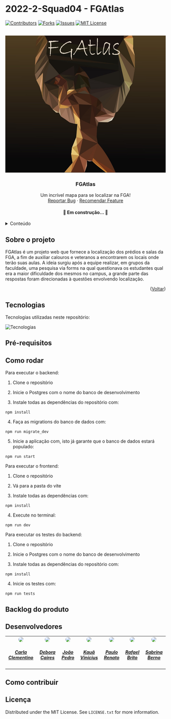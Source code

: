 # 2022-2-Squad04 - FGAtlas

<a name="readme-top"></a>

[![Contributors][contributors-shield]][contributors-url]
[![Forks][forks-shield]][forks-url]
[![Issues][issues-shield]][issues-url]
[![MIT License][license-shield]][license-url]

<!-- PROJECT LOGO -->
<br />
<div align="center">
  <a href="https://github.com">
    <img src="Docs/FGAtlasLogo-01.jpg" alt="Logo" width="550" height="430">
  </a>

  <h3 align="center">FGAtlas</h3>

  <p align="center">
    Um incrível mapa para se localizar na FGA!
    <br />
    <a href="https://github.com/fga-eps-mds/2022-2-FGAtlas/issues">Reportar Bug</a>
    ·
    <a href="https://github.com/fga-eps-mds/2022-2-FGAtlas/issues">Recomendar Feature</a>
  </p>
</div>
<h4 align="center"> 
	🚧 Em construção...  🚧
</h4>


<!-- TABLE OF CONTENTS -->
<details>
  <summary>Conteúdo</summary>
  <ol>
    <li>
      <a href="#Sobre-o-projeto">Sobre o projeto</a>
      <ul>
        <li><a href="#Tecnologias">Tecnologias</a></li>
      </ul>
    </li>
    <li><a href="#Pré-requisitos">Pre-Requisitos</a></li>
    <li><a href="#Como-rodar">Como rodar</a></li>
    <li><a href="#Backlog-do-produto">Backlog do produto</a></li>
    <li><a href="#Devenvolvedores">Desenvolvedores</a></li>
    <li><a href="#Como-contribuir">Como contribuir</a></li>
    <li><a href="#licença">Licença</a></li>
  </ol>
</details>



<!-- ABOUT THE PROJECT -->
## Sobre o projeto

FGAtlas é um projeto web que fornece a localização dos prédios e salas da FGA, a fim de auxiliar calouros e veteranos a encontrarem os locais onde terão suas aulas. A ideia surgiu após a equipe realizar, em grupos da faculdade, uma pesquisa via forms na qual questionava os estudantes qual era a maior dificuldade dos mesmos no campus, a grande parte das respostas foram direcionadas à questões envolvendo localização. 

<p align="right">(<a href="#readme-top">Voltar</a>)</p>

## Tecnologias

Tecnologias utilizadas neste repositório:

![Tecnologias](https://skillicons.dev/icons?i=js,html,css,react,nodejs,typescript,vite,git,github,prisma)

<!-- GETTING STARTED -->
## Pré-requisitos

## Como rodar

Para executar o backend:
1.	Clone o repositório
	
2. 	Inicie o Postgres com o nome do banco de desenvolvimento

3. 	Instale todas as dependências do repositório com:
```
npm install
```
	
4.	Faça as migrations do banco de dados com: 

```
npm run migrate_dev
```

5.	Inicie a aplicação com, isto já garante que o banco de dados estará populado:

```
npm run start
```

Para executar o frontend:
1. Clone o repositório

2. Vá para a pasta do vite

3. Instale todas as dependências com:
```
npm install
```

4. Execute no terminal:

```
npm run dev
```

Para executar os testes do backend:
1. 	Clone o repositório
2. 	Inicie o Postgres com o nome do banco de desenvolvimento

3. 	Instale todas as dependências do repositório com:
```
npm install
```
4. 	Inicie os testes com:
```
npm run tests
```

## Backlog do produto


## Desenvolvedores

<center>
<table style="margin-left: auto; margin-right: auto;">
    <tr>
        <td align="center">
            <a href="https://github.com/ccarlaa">
                <img style="border-radius: 50%;" src="https://github.com/ccarlaa.png" width="150px;"/>
                <h5 class="text-center">Carla Clementino</h5>
            </a>
        </td>
        <td align="center">
            <a href="https://github.com/deboracaires">
                <img style="border-radius: 50%;" src="https://github.com/deboracaires.png" width="150px;"/>
                <h5 class="text-center">Debora Caires</h5>
            </a>
        </td>
        <td align="center">
            <a href="https://github.com/bot-do-jao">
                <img style="border-radius: 50%;" src="https://github.com/bot-do-jao.png" width="150px;"/>
                <h5 class="text-center">João Pedro</h5>
            </a>
        </td>
        <td align="center">
            <a href="https://github.com/kaua-pt">
                <img style="border-radius: 50%;" src="https://github.com/kaua-pt.png" width="150px;"/>
                <h5 class="text-center">Kauã Vinícius</h5>
            </a>
        </td>
        <td align="center">
            <a href="https://github.com/Lizdtre">
                <img style="border-radius: 50%;" src="https://github.com/Lizdtre.png" width="150px;"/>
                <h5 class="text-center">Paulo Renato</h5>
            </a>
        </td>
         <td align="center">
            <a href="https://github.com/StrangeUnit28">
                <img style="border-radius: 50%;" src="https://github.com/StrangeUnit28.png" width="150px;"/>
                <h5 class="text-center">Rafael Brito</h5>
            </a>
        </td>
	<td align="center">
            <a href="https://github.com/sabrinaberno">
                <img style="border-radius: 50%;" src="https://github.com/sabrinaberno.png" width="150px;"/>
                <h5 class="text-center">Sabrina Berno</h5>
            </a>
        </td>
</table>

</center>


<!-- CONTRIBUTING -->
## Como contribuir 



<!-- LICENSE -->
## Licença

Distributed under the MIT License. See `LICENSE.txt` for more information.



<!-- MARKDOWN LINKS & IMAGES -->
[contributors-shield]: https://img.shields.io/github/contributors/fga-eps-mds/2022-2-FGAtlas.svg?style=for-the-badge
[contributors-url]:https://github.com/fga-eps-mds/2022-2-FGAtlas/graphs/contributors
[forks-shield]: https://img.shields.io/github/forks/fga-eps-mds/2022-2-FGAtlas.svg?style=for-the-badge
[forks-url]: https://github.com/fga-eps-mds/2022-2-FGAtlas/network/members
[stars-shield]: https://img.shields.io/github/stars/fga-eps-mds/2022-2-FGAtlas.svg?style=for-the-badge
[stars-url]: https://github.com/othneildrew/Best-README-Template/stargazers
[issues-shield]: https://img.shields.io/github/issues/fga-eps-mds/2022-2-FGAtlas.svg?style=for-the-badge
[issues-url]: https://github.com/fga-eps-mds/2022-2-FGAtlas/issues
[license-shield]: https://img.shields.io/github/license/fga-eps-mds/2022-2-FGAtlas.svg?style=for-the-badge
[license-url]: https://github.com/fga-eps-mds/2022-2-FGAtlas/blob/main/LICENSE
[product-screenshot]: images/screenshot.png

